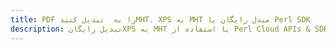 ---title: PDF را به  تبدیل کنیدMHT، XPS به MHT مبدل رایگان یا Perl SDKdescription: تبدیل رایگانXPS به MHT با استفاده از Perl Cloud APIs & SDK همچنین اسناد PDF را در Cloud ایجاد، ویرایش و رندر کنید.---